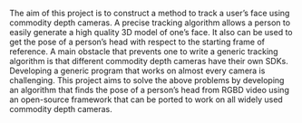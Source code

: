 The aim of this project is to construct a method to track a user’s
face using commodity depth cameras. A precise tracking algorithm
allows a person to easily generate a high quality 3D model of one’s
face. It also can be used to get the pose of a person’s head with
respect to the starting frame of reference. A main obstacle that
prevents one to write a generic tracking algorithm is that different
commodity depth cameras have their own SDKs. Developing a
generic program that works on almost every camera is challenging.
This project aims to solve the above problems by developing an
algorithm that finds the pose of a person’s head from RGBD video
using an open-source framework that can be ported to work on all
widely used commodity depth cameras.
